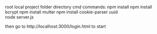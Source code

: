 root local project folder directory cmd commands:  npm install 
                                                   npm install bcrypt
                                                   npm install multer
                                                   npm install cookie-parser uuid  
                                                   node server.js

then go to http://localhost:3000/login.html to start
